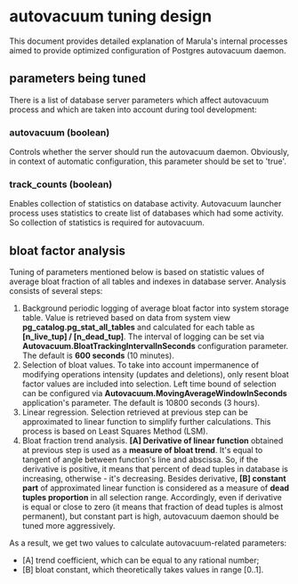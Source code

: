 # autovacuum tuning design

This document provides detailed explanation of Marula's internal processes aimed to provide optimized configuration of Postgres autovacuum daemon.

## parameters being tuned

There is a list of database server parameters which affect autovacuum process and which are taken into account during tool development:

### autovacuum (boolean)

Controls whether the server should run the autovacuum daemon.
Obviously, in context of automatic configuration, this parameter should be set to 'true'.

### track_counts (boolean)

Enables collection of statistics on database activity.
Autovacuum launcher process uses statistics to create list of databases which had some activity. So collection of statistics is required for autovacuum.



## bloat factor analysis

Tuning of parameters mentioned below is based on statistic values of average bloat fraction of all tables and indexes in database server.
Analysis consists of several steps:

1. Background periodic logging of average bloat factor into system storage table.
   Value is retrieved based on data from system view **pg_catalog.pg_stat_all_tables** and calculated for each table as **[n_live_tup] / [n_dead_tup]**.
   The interval of logging can be set via **Autovacuum.BloatTrackingIntervalInSeconds** configuration parameter. The default is **600 seconds** (10 minutes).
2. Selection of bloat values.
   To take into account impermanence of modifying operations intensity (updates  and deletions), only resent bloat factor values are included into selection.
   Left time bound of selection can be configured via **Autovacuum.MovingAverageWindowInSeconds** application's parameter. The default is 10800 seconds (3 hours).
3. Linear regression.
   Selection retrieved at previous step can be approximated to linear function to simplify further calculations. This process is based on Least Squares Method (LSM).
4. Bloat fraction trend analysis.
   **[A] Derivative of linear function** obtained at previous step is used as a **measure of bloat trend**.
   It's equal to tangent of angle between function's line and abscissa.
   So, if the derivative is positive, it means that percent of dead tuples in database is increasing, otherwise - it's decreasing.
   Besides derivative, **[B] constant part** of approximated linear function is considered as a measure of **dead tuples proportion** in all selection range.
   Accordingly, even if derivative is equal or close to zero (it means that fraction of dead tuples is almost permanent),
   but constant part is high, autovacuum daemon should be tuned more aggressively.

As a result, we get two values to calculate autovacuum-related parameters:

* [A] trend coefficient, which can be equal to any rational number;
* [B] bloat constant, which theoretically takes values in range [0..1]. 
